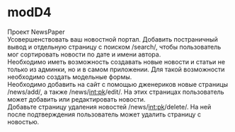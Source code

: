 # modD4 
Проект NewsPaper                                                                                           
Усовершенствовать ваш новостной портал. Добавить постраничный вывод и отдельную страницу с поиском /search/, 
чтобы пользователь мог сортировать новости по дате и имени автора.                                         
Необходимо иметь возможность создавать новые новости и статьи не только из админки, но и в самом приложении. 
Для такой возможности необходимо создать модельные формы.                                                 
Необходимо добавить на сайт с помощью дженериков новые страницы /news/add/, а также /news/<int:pk>/edit/. 
На этих страницах пользователь может добавить или редактировать новости.                                
Добавьте страницу удаления новостей /news/<int:pk>/delete/. На ней после подтверждения пользователь может 
удалить страницу с новостью.
